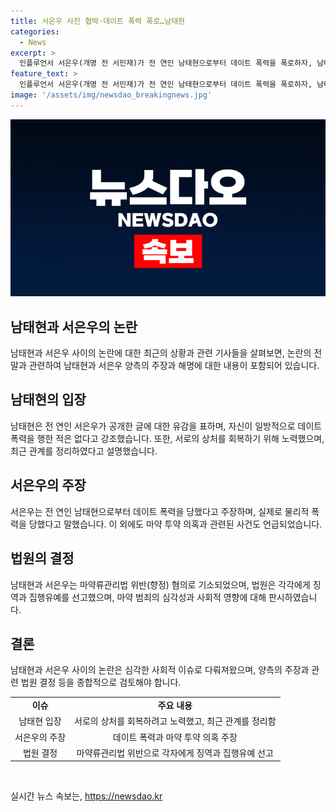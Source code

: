 ```yaml
---
title: 서은우 사진 협박·데이트 폭력 폭로…남태현
categories:
  - News
excerpt: >
  인플루언서 서은우(개명 전 서민재)가 전 연인 남태현으로부터 데이트 폭력을 폭로하자, 남태현은 사적인 다툼은 있었지만 일방적인 폭력은 없다고 해명했다. 서은우는 남태현에게 물리적 폭력을 받았다고 주장하며, 마약 투약 의혹도 논란이 되었다. 두 사람은 마약류관리법 위반 혐의로 기소되어 집행유예를 선고받았으며, 재판부는 사회 영향력을 고려해 심각하게 판단했다. 현재로서는 남태현은 사적인 일에 관한 폭로와 대응을 원치 않으며, 서은우는 데이트 폭력을 겪는 이들에게 도움을 청하는 메시지를 전하고 있다.
feature_text: >
  인플루언서 서은우(개명 전 서민재)가 전 연인 남태현으로부터 데이트 폭력을 폭로하자, 남태현은 사적인 다툼은 있었지만 일방적인 폭력은 없다고 해명했다. 서은우는 남태현에게 물리적 폭력을 받았다고 주장하며, 마약 투약 의혹도 논란이 되었다. 두 사람은 마약류관리법 위반 혐의로 기소되어 집행유예를 선고받았으며, 재판부는 사회 영향력을 고려해 심각하게 판단했다. 현재로서는 남태현은 사적인 일에 관한 폭로와 대응을 원치 않으며, 서은우는 데이트 폭력을 겪는 이들에게 도움을 청하는 메시지를 전하고 있다.
image: '/assets/img/newsdao_breakingnews.jpg'
---
```


<p><img src="/assets/img/newsdao_breakingnews.jpg" alt="bookingtag 속보" /></p>

<h2 data-ke-size="size26">남태현과 서은우의 논란</h2>

<p data-ke-size="size16">남태현과 서은우 사이의 논란에 대한 최근의 상황과 관련 기사들을 살펴보면, 논란의 전말과 관련하여 남태현과 서은우 양측의 주장과 해명에 대한 내용이 포함되어 있습니다.</p>

<h2 data-ke-size="size26">남태현의 입장</h2>

<p data-ke-size="size16">남태현은 전 연인 서은우가 공개한 글에 대한 유감을 표하며, 자신이 일방적으로 데이트 폭력을 행한 적은 없다고 강조했습니다. 또한, 서로의 상처를 회복하기 위해 노력했으며, 최근 관계를 정리하였다고 설명했습니다.</p>

<h2 data-ke-size="size26">서은우의 주장</h2>

<p data-ke-size="size16">서은우는 전 연인 남태현으로부터 데이트 폭력을 당했다고 주장하며, 실제로 물리적 폭력을 당했다고 말했습니다. 이 외에도 마약 투약 의혹과 관련된 사건도 언급되었습니다.</p>

<h2 data-ke-size="size26">법원의 결정</h2>

<p data-ke-size="size16">남태현과 서은우는 마약류관리법 위반(향정) 혐의로 기소되었으며, 법원은 각각에게 징역과 집행유예를 선고했으며, 마약 범죄의 심각성과 사회적 영향에 대해 판시하였습니다.</p>

<h2 data-ke-size="size26">결론</h2>

<p data-ke-size="size16">남태현과 서은우 사이의 논란은 심각한 사회적 이슈로 다뤄져왔으며, 양측의 주장과 관련 법원 결정 등을 종합적으로 검토해야 합니다.</p>

<table>
  <tbody>
    <tr>
      <td style="text-align: center; height: 17px;"><b>이슈</b></td>
      <td style="text-align: center; height: 17px;"><b>주요 내용</b></td>
    </tr>
    <tr>
      <td style="text-align: center;">남태현 입장</td>
      <td style="text-align: center;">서로의 상처를 회복하려고 노력했고, 최근 관계를 정리함</td>
    </tr>
    <tr>
      <td style="text-align: center;">서은우의 주장</td>
      <td style="text-align: center;">데이트 폭력과 마약 투약 의혹 주장</td>
    </tr>
    <tr>
      <td style="text-align: center;">법원 결정</td>
      <td style="text-align: center;">마약류관리법 위반으로 각자에게 징역과 집행유예 선고</td>
    </tr>
  </tbody>
</table>

<p data-ke-size="size16">&nbsp;</p>
실시간 뉴스 속보는, <a href="https://newsdao.kr" rel="dofollow">https://newsdao.kr</a>


